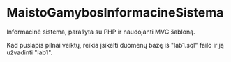 # MaistoGamybosInformacineSistema
 Informacinė sistema, parašyta su PHP ir naudojanti MVC šabloną.

Kad puslapis pilnai veiktų, reikia įsikelti duomenų bazę iš "lab1.sql" failo ir ją užvadinti "lab1".
